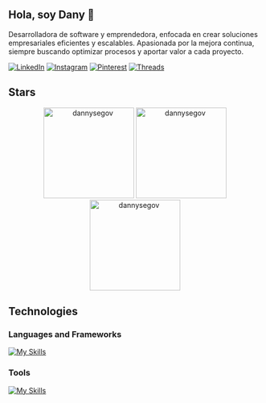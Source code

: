 ## Hola, soy Dany 👋

Desarrolladora de software y emprendedora, enfocada en crear soluciones empresariales eficientes y escalables. Apasionada por la mejora continua, siempre buscando optimizar procesos y aportar valor a cada proyecto.

[![LinkedIn](https://img.shields.io/badge/linkedin-%230077B5.svg?style=for-the-badge&logo=linkedin&logoColor=white)](https://www.linkedin.com/in/daniela-carolina-salazar-segoviano)
[![Instagram](https://img.shields.io/badge/Instagram-%23E4405F.svg?style=for-the-badge&logo=Instagram&logoColor=white)](https://www.linkedin.com/in/daniela-carolina-salazar-segoviano)
[![Pinterest](https://img.shields.io/badge/Pinterest-%23E60023.svg?style=for-the-badge&logo=Pinterest&logoColor=white)](https://mx.pinterest.com/danny_segoviano/)
[![Threads](https://img.shields.io/badge/Threads-000000?style=for-the-badge&logo=Threads&logoColor=white)](https://www.threads.net/@danysegov)

<h2 align="left">Stars</h2> 

<div align="center">
  <img height="180em" src="https://github-readme-stats.vercel.app/api/top-langs/?username=dannysegov&layout=compact&theme=tokyonight" alt="dannysegov" />
  <img height="180em" src="https://github-readme-stats.vercel.app/api?username=dannysegov&show_icons=true&locale=en&theme=tokyonight" alt="dannysegov" />
  <img height="180em" src="https://github-readme-streak-stats.herokuapp.com/?user=dannysegov&theme=tokyonight" alt="dannysegov" />
</div>

<h2 align="left">Technologies</h2> 

### Languages and Frameworks
[![My Skills](https://skillicons.dev/icons?i=ts,js,css,sass,tailwind,html,java,py,angular,npm)](https://skillicons.dev)

### Tools
[![My Skills](https://skillicons.dev/icons?i=docker,git,gitlab,mysql,postgres,postman,vscode,anaconda,androidstudio,discord,notion)](https://skillicons.dev)


<!--
**DannySegov/DannySegov** is a ✨ _special_ ✨ repository because its `README.md` (this file) appears on your GitHub profile.

Here are some ideas to get you started:

- 🔭 I’m currently working on ...
- 🌱 I’m currently learning ...
- 👯 I’m looking to collaborate on ...
- 🤔 I’m looking for help with ...
- 💬 Ask me about ...
- 📫 How to reach me: ...
- 😄 Pronouns: ...
- ⚡ Fun fact: ...
-->
